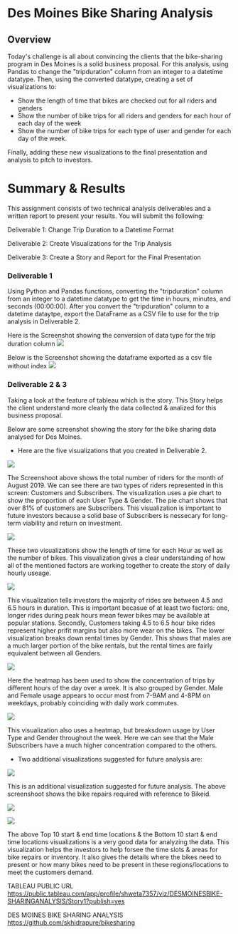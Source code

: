 # Des Moines Bike Sharing Analysis

## Overview
Today's challenge is all about convincing the clients that the bike-sharing program in Des Moines is a solid business proposal. For this analysis, using Pandas to change the "tripduration" column from an integer to a datetime datatype. Then, using the converted datatype, creating a set of visualizations to:

- Show the length of time that bikes are checked out for all riders and genders
- Show the number of bike trips for all riders and genders for each hour of each day of the week
- Show the number of bike trips for each type of user and gender for each day of the week.

Finally, adding these new visualizations to the final presentation and analysis to pitch to investors.


# Summary & Results

This assignment consists of two technical analysis deliverables and a written report to present your results. You will submit the following:

Deliverable 1: Change Trip Duration to a Datetime Format

Deliverable 2: Create Visualizations for the Trip Analysis

Deliverable 3: Create a Story and Report for the Final Presentation

### Deliverable 1
Using Python and Pandas functions, converting the "tripduration" column from an integer to a datetime datatype to get the time in hours, minutes, and seconds (00:00:00). After you convert the "tripduration" column to a datetime dataytpe, export the DataFrame as a CSV file to use for the trip analysis in Deliverable 2.

Here is the Screenshot showing the conversion of data type for the trip duration column
![](Resources/Tripduration_column_datatype_converted.png)

Below is the Screenshot showing the dataframe exported as a csv file without index
![](Resources/Exported_csv_without_index.png)

### Deliverable 2 & 3

Taking a look at the feature of tableau which is the story. This Story helps the client understand more clearly the data collected & analized for this business proposal.

Below are some screenshot showing the story for the bike sharing data analysed for Des Moines.

- Here are the five visualizations that you created in Deliverable 2.

![](Resources/Story_01.png)

The Screenshoot above shows the total number of riders for the month of August 2019. We can see there are two types of riders represented in this screen: Customers and Subscribers. The visualization uses a pie chart to show the proportion of each User Type & Gender. The pie chart shows that over 81% of customers are Subscribers. This visualization is important to future investors because a solid base of Subscribers is nessecary for long-term viability and return on investment.


![](Resources/Story_2.png)

These two visualizations show the length of time for each Hour as well as the number of bikes. This visualization gives a clear understanding of how all of the mentioned factors are working together to create the story of daily hourly useage.

![](Resources/Story_3.png)

This visualization tells investors the majority of rides are between 4.5 and 6.5 hours in duration. This is important becasue of at least two factors: one, longer rides during peak hours mean fewer bikes may be available at popular stations. Secondly, Customers taking 4.5 to 6.5 hour bike rides represent higher prifit margins but also more wear on the bikes. The lower visualization breaks down rental times by Gender. This shows that males are a much larger portion of the bike rentals, but the rental times are fairly equivalent between all Genders.

![](Resources/Story_4.png)

Here the heatmap has been used to show the concentration of trips by different hours of the day over a week. It is also grouped by Gender. Male and Female usage appears to occur most from 7-9AM and 4-8PM on weekdays, probably coinciding with daily work commutes.


![](Resources/Story_5.png)

This visualization also uses a heatmap, but breaksdown usage by User Type and Gender throughout the week. Here we can see that the Male Subscribers have a much higher concentration compared to the others.



-  Two additional visualizations suggested for future analysis are:

![](Resources/Story_6.png)

This is an additional visualization suggested for future analysis. The above screenshoot shows the bike repairs required with reference to Bikeid.


![](Resources/Top_10_startend_station.png)

![](Resources/Bottom_10_startend_station.png)

The above Top 10 start & end time locations & the Bottom 10 start & end time locations visualizations is a very good data for analyzing the data. This visualization helps the investors to help forsee the time slots & areas for bike repairs or inventory. It also gives the details where the bikes need to present or how many bikes need to be present in these regions/locations to meet the customers demand.

TABLEAU PUBLIC URL
https://public.tableau.com/app/profile/shweta7357/viz/DESMOINESBIKE-SHARINGANALYSIS/Story1?publish=yes

DES MOINES BIKE SHARING ANALYSIS 
https://github.com/skhidrapure/bikesharing
